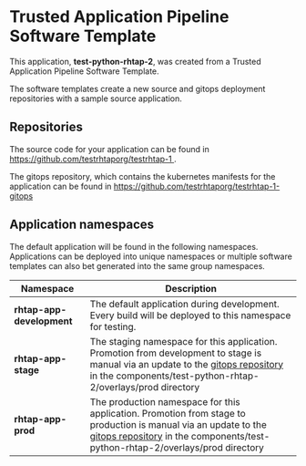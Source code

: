 # Trusted Application Pipeline Software Template

This application, **test-python-rhtap-2**, was created from a Trusted Application Pipeline Software Template.

The software templates create a new source and gitops deployment repositories with a sample source application. 

## Repositories

The source code for your application can be found in [https://github.com/testrhtaporg/testrhtap-1 ](https://github.com/testrhtaporg/testrhtap-1 ).
 
The gitops repository, which contains the kubernetes manifests for the application can be found in 
[https://github.com/testrhtaporg/testrhtap-1-gitops ](https://github.com/testrhtaporg/testrhtap-1-gitops ) 

## Application namespaces 

The default application will be found in the following namespaces. Applications can be deployed into unique namespaces or multiple software templates can also bet generated into the same group namespaces.  

|  Namespace   |  Description   |  
| -------- | -------- |   
| **rhtap-app-development** | The default application during development. Every build will be deployed to this namespace for testing. | 
| **rhtap-app-stage** | The staging namespace for this application. Promotion from development to stage is manual via an update to the [gitops repository](https://github.com/testrhtaporg/testrhtap-1-gitops ) in the components/test-python-rhtap-2/overlays/prod directory |  
| **rhtap-app-prod** | The production namespace for this application. Promotion from stage to production is manual via an update to the [gitops repository](https://github.com/testrhtaporg/testrhtap-1-gitops ) in the components/test-python-rhtap-2/overlays/prod directory | 